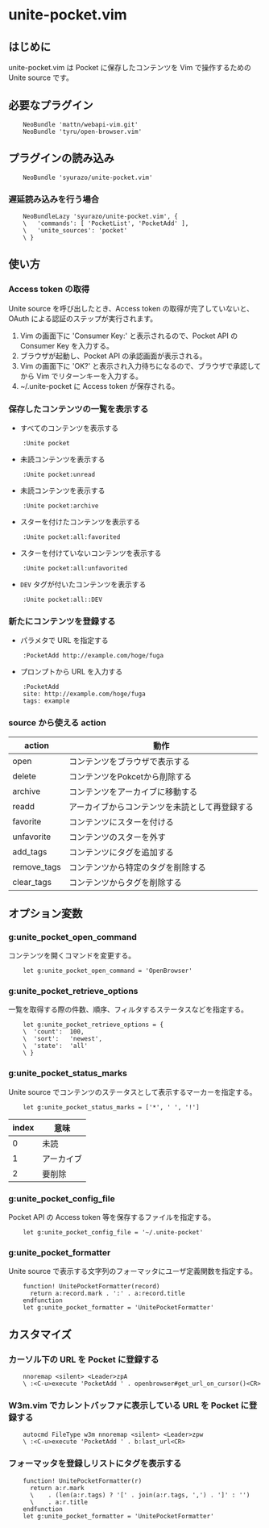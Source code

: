 # unite-pocket.vim

## はじめに

unite-pocket.vim は Pocket に保存したコンテンツを Vim で操作するための Unite source です。

## 必要なプラグイン

```
    NeoBundle 'mattn/webapi-vim.git'
    NeoBundle 'tyru/open-browser.vim'
```

## プラグインの読み込み

```
    NeoBundle 'syurazo/unite-pocket.vim'
```

### 遅延読み込みを行う場合

```
    NeoBundleLazy 'syurazo/unite-pocket.vim', {
    \   'commands': [ 'PocketList', 'PocketAdd' ],
    \   'unite_sources': 'pocket'
    \ }
```

## 使い方

### Access token の取得

 Unite source を呼び出したとき、Access token の取得が完了していないと、OAuth による認証のステップが実行されます。

 1. Vim の画面下に 'Consumer Key:' と表示されるので、Pocket API の Consumer Key を入力する。
 1. ブラウザが起動し、Pocket API の承認画面が表示される。
 1. Vim の画面下に 'OK?' と表示され入力待ちになるので、ブラウザで承認してから Vim でリターンキーを入力する。
 1. ~/.unite-pocket に Access token が保存される。

### 保存したコンテンツの一覧を表示する

 * すべてのコンテンツを表示する

```
    :Unite pocket
```

 * 未読コンテンツを表示する

```
    :Unite pocket:unread
```

 * 未読コンテンツを表示する

```
    :Unite pocket:archive
```

 * スターを付けたコンテンツを表示する

```
    :Unite pocket:all:favorited
```

 * スターを付けていないコンテンツを表示する

```
    :Unite pocket:all:unfavorited
```

 * `DEV` タグが付いたコンテンツを表示する

```
    :Unite pocket:all::DEV
```

### 新たにコンテンツを登録する

 * パラメタで URL を指定する

```
    :PocketAdd http://example.com/hoge/fuga
```

 * プロンプトから URL を入力する

```
    :PocketAdd
    site: http://example.com/hoge/fuga
    tags: example
```

### source から使える action

|action|動作|
|------|----|
|open|コンテンツをブラウザで表示する|
|delete|コンテンツをPokcetから削除する|
|archive|コンテンツをアーカイブに移動する|
|readd|アーカイブからコンテンツを未読として再登録する|
|favorite|コンテンツにスターを付ける|
|unfavorite|コンテンツのスターを外す|
|add_tags|コンテンツにタグを追加する|
|remove_tags|コンテンツから特定のタグを削除する|
|clear_tags|コンテンツからタグを削除する|

## オプション変数

### g:unite_pocket_open_command

 コンテンツを開くコマンドを変更する。

```
    let g:unite_pocket_open_command = 'OpenBrowser'
```

### g:unite_pocket_retrieve_options

 一覧を取得する際の件数、順序、フィルタするステータスなどを指定する。

```
    let g:unite_pocket_retrieve_options = {
    \  'count':  100,
    \  'sort':   'newest',
    \  'state':  'all'
    \ }
```

### g:unite_pocket_status_marks

 Unite source でコンテンツのステータスとして表示するマーカーを指定する。

```
    let g:unite_pocket_status_marks = ['*', ' ', '!']
```

|index|意味|
|-----|----|
|0|未読|
|1|アーカイブ|
|2|要削除|

### g:unite_pocket_config_file

 Pocket API の Access token 等を保存するファイルを指定する。

```
    let g:unite_pocket_config_file = '~/.unite-pocket'
```

### g:unite_pocket_formatter

 Unite source で表示する文字列のフォーマッタにユーザ定義関数を指定する。

```
    function! UnitePocketFormatter(record)
      return a:record.mark . ':' . a:record.title
    endfunction
    let g:unite_pocket_formatter = 'UnitePocketFormatter'
```

## カスタマイズ

### カーソル下の URL を Pocket に登録する

```
    nnoremap <silent> <Leader>zpA 
    \ :<C-u>execute 'PocketAdd ' . openbrowser#get_url_on_cursor()<CR>
```

### W3m.vim でカレントバッファに表示している URL を Pocket に登録する

```
    autocmd FileType w3m nnoremap <silent> <Leader>zpw
    \ :<C-u>execute 'PocketAdd ' . b:last_url<CR>
```

### フォーマッタを登録しリストにタグを表示する

```
    function! UnitePocketFormatter(r)
      return a:r.mark
      \    . (len(a:r.tags) ? '[' . join(a:r.tags, ',') . ']' : '')
      \    . a:r.title
    endfunction
    let g:unite_pocket_formatter = 'UnitePocketFormatter'
```

